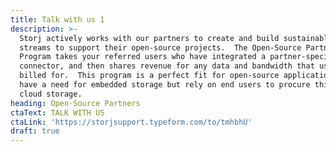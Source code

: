 ```yaml
---
title: Talk with us 1
description: >-
  Storj actively works with our partners to create and build sustainable revenue
  streams to support their open-source projects.  The Open-Source Partner
  Program takes your referred users who have integrated a partner-specific
  connector, and then shares revenue for any data and bandwidth that user is
  billed for.  This program is a perfect fit for open-source applications that
  have a need for embedded storage but rely on end users to procure third-party
  cloud storage.
heading: Open-Source Partners
ctaText: TALK WITH US
ctaLink: 'https://storjsupport.typeform.com/to/tmhbhU'
draft: true
---
```


